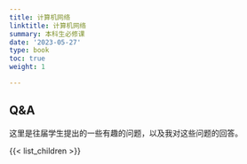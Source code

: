 ```yaml
---
title: 计算机网络
linktitle: 计算机网络
summary: 本科生必修课
date: '2023-05-27'
type: book
toc: true
weight: 1

---
```

<!-- {{< figure src="featured.jpg" >}} -->

<!-- {{< toc hide_on="xl" >}} -->

## Q&A
这里是往届学生提出的一些有趣的问题，以及我对这些问题的回答。

{{< list_children >}}


